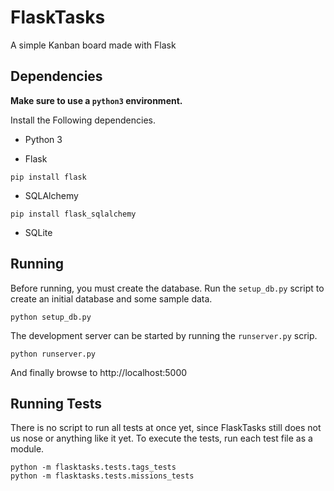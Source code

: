 # FlaskTasks

A simple Kanban board made with Flask


## Dependencies

**Make sure to use a `python3` environment.**

Install the Following dependencies.

* Python 3

* Flask
```
pip install flask
```

* SQLAlchemy
```
pip install flask_sqlalchemy
```

* SQLite


## Running

Before running, you must create the database. Run the `setup_db.py` script to create an initial database and some sample data.
```
python setup_db.py
```

The development server can be started by running the `runserver.py` scrip.
```
python runserver.py
```

And finally browse to http://localhost:5000

## Running Tests

There is no script to run all tests at once yet, since FlaskTasks still does not us nose or anything like it yet. To execute the tests, run each test file as a module.

```
python -m flasktasks.tests.tags_tests
python -m flasktasks.tests.missions_tests
```
